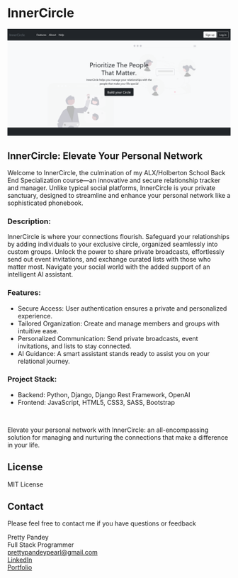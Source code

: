 # InnerCircle

<img src="static/img/readme/InnerCircle_Landing_Intro_AuthBtns.png" alt="Landing Page">

## InnerCircle: Elevate Your Personal Network
Welcome to InnerCircle, the culmination of my ALX/Holberton School Back End Specialization course—an innovative and secure relationship tracker and manager. Unlike typical social platforms, InnerCircle is your private sanctuary, designed to streamline and enhance your personal network like a sophisticated phonebook.

### Description:
InnerCircle is where your connections flourish. Safeguard your relationships by adding individuals to your exclusive circle, organized seamlessly into custom groups. Unlock the power to share private broadcasts, effortlessly send out event invitations, and exchange curated lists with those who matter most. Navigate your social world with the added support of an intelligent AI assistant.

### Features:
+ Secure Access: User authentication ensures a private and personalized experience.
+ Tailored Organization: Create and manage members and groups with intuitive ease.
+ Personalized Communication: Send private broadcasts, event invitations, and lists to stay connected.
+ AI Guidance: A smart assistant stands ready to assist you on your relational journey.

### Project Stack:
+ Backend:  Python, Django, Django Rest Framework, OpenAI
+ Frontend: JavaScript, HTML5, CSS3, SASS, Bootstrap

<br>

Elevate your personal network with InnerCircle: an all-encompassing solution for managing and nurturing the connections that make a difference in your life.

## License
MIT License

## Contact
Please feel free to contact me if you have questions or feedback

Pretty Pandey <br>
Full Stack Programmer<br>
prettypandeypearl@gmail.com
<a href="https://www.linkedin.com/in/prettypandey"><br>LinkedIn</a>
<a href="https://www.prettypandey.tech"><br>Portfolio</a>

